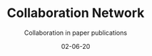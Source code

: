 ---
title: Collaboration Network
subtitle: Collaboration in paper publications
layout: default
modal-id: 3
date: 02-06-20
img: collaboration2.png
iframe:
thumbnail: collaboration2-thumbnail.png
alt: image-alt
description: Scientific literature is becoming more and more important as our everyday lives become increasingly enmeshed with technological innovation. However, with more that 30 millon citations in the medical literature (Pubmed) alone, understanding what literature to read and what to ignore is a major barrier. The two graphs above show the collaboration networks of Dr. Scott W Emmons and Dr. Coleen T. Murphy. They are both American geneticists who study the genetic model organism **Caenorhabditis elgans** however the structure of thier collaboration networks are very different. 
---